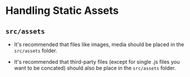 # Handling Static Assets

## `src/assets`

- It's recommended that files like images, media should be placed in the `src/assets` folder.

- It's recommended that third-party files (except for single .js files you want to be concated) should also be place in the `src/assets` folder.
